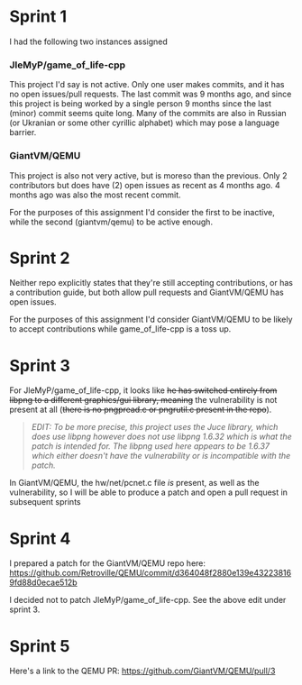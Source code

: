 # Sprint 1

I had the following two instances assigned
### JleMyP/game_of_life-cpp
This project I'd say is not active. Only one user makes commits, and it has no open issues/pull requests. 
The last commit was 9 months ago, and since this project is being worked by a single person 9 months since the last
(minor) commit seems quite long. Many of the commits are also in Russian (or Ukranian or some other cyrillic alphabet) 
which may pose a language barrier.

### GiantVM/QEMU
This project is also not very active, but is moreso than the previous. Only 2 contributors but does have (2) open issues
as recent as 4 months ago. 4 months ago was also the most recent commit. 

For the purposes of this assignment I'd consider the first to be inactive, while the second (giantvm/qemu) to be active enough.

# Sprint 2

Neither repo explicitly states that they're still accepting contributions, or has a contribution guide, but both allow pull requests 
and GiantVM/QEMU has open issues.

For the purposes of this assignment I'd consider GiantVM/QEMU to be likely to accept contributions while game_of_life-cpp is a toss up.

# Sprint 3

For JleMyP/game_of_life-cpp, it looks like ~~he has switched entirely from libpng to a different graphics/gui library, meaning~~ the 
vulnerability is not present at all (~~there is no pngpread.c or pngrutil.c present in the repo~~).
>*EDIT: To be more precise, this project uses the Juce library, which *does* use libpng however does not use libpng 1.6.32 which is what the patch is intended for. The libpng used here appears to be 1.6.37 which either doesn't have the vulnerability or is incompatible with the patch.*

In GiantVM/QEMU, the hw/net/pcnet.c file *is* present, as well as the vulnerability, so I will be able to produce a patch and open a pull request in subsequent sprints

# Sprint 4

I prepared a patch for the GiantVM/QEMU repo here: https://github.com/Retroville/QEMU/commit/d364048f2880e139e432238169fd88d0ecae512b

I decided not to patch JleMyP/game_of_life-cpp. See the above edit under sprint 3.

# Sprint 5

Here's a link to the QEMU PR: 
https://github.com/GiantVM/QEMU/pull/3

